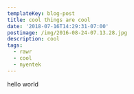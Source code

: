 ```yaml
---
templateKey: blog-post
title: cool things are cool
date: '2018-07-16T14:29:31-07:00'
postimage: /img/2016-08-24-07.13.28.jpg
description: cool
tags:
  - rawr
  - cool
  - nyentek
---
```

hello world
